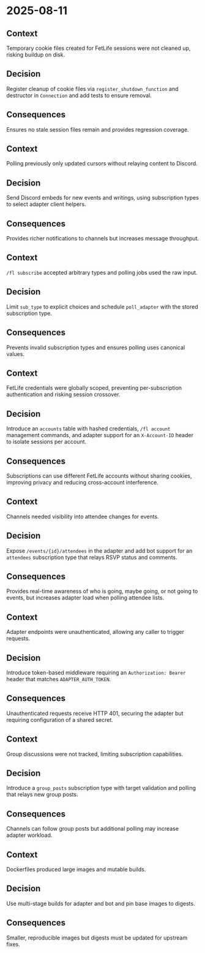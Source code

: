 # 2025-08-11

## Context
Temporary cookie files created for FetLife sessions were not cleaned up, risking buildup on disk.

## Decision
Register cleanup of cookie files via `register_shutdown_function` and destructor in `Connection` and add tests to ensure removal.

## Consequences
Ensures no stale session files remain and provides regression coverage.

## Context
Polling previously only updated cursors without relaying content to Discord.

## Decision
Send Discord embeds for new events and writings, using subscription types to select adapter client helpers.

## Consequences
Provides richer notifications to channels but increases message throughput.

## Context
`/fl subscribe` accepted arbitrary types and polling jobs used the raw input.

## Decision
Limit `sub_type` to explicit choices and schedule `poll_adapter` with the stored subscription type.

## Consequences
Prevents invalid subscription types and ensures polling uses canonical values.

## Context
FetLife credentials were globally scoped, preventing per-subscription authentication and risking session crossover.

## Decision
Introduce an `accounts` table with hashed credentials, `/fl account` management commands, and adapter support for an `X-Account-ID` header to isolate sessions per account.

## Consequences
Subscriptions can use different FetLife accounts without sharing cookies, improving privacy and reducing cross-account interference.

## Context
Channels needed visibility into attendee changes for events.

## Decision
Expose `/events/{id}/attendees` in the adapter and add bot support for an `attendees` subscription type that relays RSVP status and comments.

## Consequences
Provides real-time awareness of who is going, maybe going, or not going to events, but increases adapter load when polling attendee lists.

## Context
Adapter endpoints were unauthenticated, allowing any caller to trigger requests.

## Decision
Introduce token-based middleware requiring an `Authorization: Bearer` header that matches `ADAPTER_AUTH_TOKEN`.

## Consequences
Unauthenticated requests receive HTTP 401, securing the adapter but requiring configuration of a shared secret.

## Context
Group discussions were not tracked, limiting subscription capabilities.

## Decision
Introduce a `group_posts` subscription type with target validation and polling that relays new group posts.

## Consequences
Channels can follow group posts but additional polling may increase adapter workload.

## Context
Dockerfiles produced large images and mutable builds.

## Decision
Use multi-stage builds for adapter and bot and pin base images to digests.

## Consequences
Smaller, reproducible images but digests must be updated for upstream fixes.
